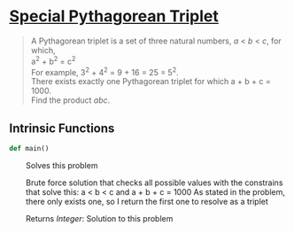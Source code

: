 <h1><a href="https://projecteuler.net/problem=9" class="title-custom-link">Special Pythagorean Triplet</a></h1>

> A Pythagorean triplet is a set of three natural numbers, *a* &lt; *b* &lt; *c*, for which,  
> a<sup>2</sup> + b<sup>2</sup> = c<sup>2</sup>  
> For example, 3<sup>2</sup> + 4<sup>2</sup> = 9 + 16 = 25 = 5<sup>2</sup>.  
> There exists exactly one Pythagorean triplet for which a + b + c = 1000.  
> Find the product *abc*.

<h2>Intrinsic Functions</h2>

```python
def main()
```

<div markdown="1" style="margin-left: 30px;">

Solves this problem

Brute force solution that checks all possible values with the constrains that solve this:
a < b < c and a + b + c = 1000
As stated in the problem, there only exists one, so I return the first one to resolve as a triplet


</div>

<div markdown="1" style="margin-left: 30px;">

Returns *Integer*: Solution to this problem

</div>